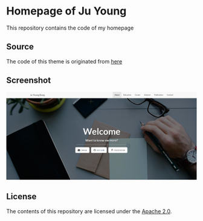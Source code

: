 # Homepage of Ju Young 
This repository contains the code of my homepage

## Source
The code of this theme is originated from [here](http://startbootstrap.com/templates/landing-page/)

## Screenshot
![screenshot](https://github.com/juyoungbang/juyoungbang.github.io/blob/master/img/main.PNG)

## License
The contents of this repository are licensed under the [Apache
2.0](http://www.apache.org/licenses/LICENSE-2.0.html).